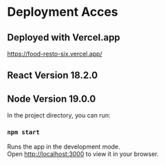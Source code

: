 # Deployment Acces
## Deployed with Vercel.app
https://food-resto-six.vercel.app/

## React Version 18.2.0
## Node Version 19.0.0

In the project directory, you can run:

### `npm start`

Runs the app in the development mode.\
Open [http://localhost:3000](http://localhost:3000) to view it in your browser.

